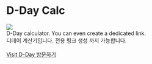# D-Day Calc
<a href="https://dm-09.github.io/tools/Calc/DDay/">
  <img src="https://hits.seeyoufarm.com/api/count/incr/badge.svg?url=https%3A%2F%2Fdm-09.github.io%2Ftools%2FCalc%2FDDay%2F&count_bg=%233DB7C8&title_bg=%23555555&icon=&icon_color=%2366B0C0&title=Visit+D-Day&edge_flat=false"/>
</a><br>
D-Day calculator. You can even create a dedicated link.<br>
디데이 계산기입니다. 전용 링크 생성 까지 가능합니다.<br><br>
<a href="https://dm-09.github.io/tools/Calc/DDay/">Visit D-Day 방문하기</a>

